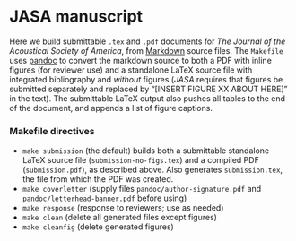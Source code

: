 # JASA manuscript
Here we build submittable `.tex` and `.pdf` documents for *The Journal of the
Acoustical Society of America*, from [Markdown][md] source files.  The
`Makefile` uses [pandoc][pd] to convert the markdown source to both a PDF with
inline figures (for reviewer use) and a standalone LaTeX source file with
integrated bibliography and *without* figures (*JASA* requires that figures be
submitted separately and replaced by “[INSERT FIGURE XX ABOUT HERE]” in the
text).  The submittable LaTeX output also pushes all tables to the end of the
document, and appends a list of figure captions.

### Makefile directives

- `make submission` (the default) builds both a submittable standalone LaTeX
source file (`submission-no-figs.tex`) and a compiled PDF (`submission.pdf`),
as described above. Also generates `submission.tex`, the file from which the
PDF was created.
- `make coverletter` (supply files `pandoc/author-signature.pdf` and
`pandoc/letterhead-banner.pdf` before using)
- `make response` (response to reviewers; use as needed)
- `make clean` (delete all generated files except figures)
- `make cleanfig` (delete generated figures)

[md]: https://daringfireball.net/projects/markdown/
[pd]: http://pandoc.org/

